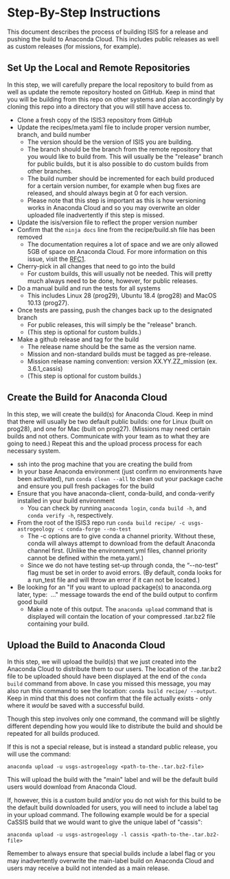# Step-By-Step Instructions

This document describes the process of building ISIS for a release and pushing the build to Anaconda Cloud. This includes public releases as well as custom releases (for missions, for example).

## Set Up the Local and Remote Repositories

In this step, we will carefully prepare the local repository to build from as well as update the remote repository hosted on GitHub. Keep in mind that you will be building from this repo on other systems and plan accordingly by cloning this repo into a directory that you will still have access to.

* Clone a fresh copy of the ISIS3 repository from GitHub
* Update the recipes/meta.yaml file to include proper version number, branch, and build number
  * The version should be the version of ISIS you are building.
  * The branch should be the branch from the remote repository that you would like to build from. This will usually be the "release" branch for public builds, but it is also possible to do custom builds from other branches.
  * The build number should be incremented for each build produced for a certain version number, for example when bug fixes are released, and should always begin at 0 for each version.
  * Please note that this step is important as this is how versioning works in Anaconda Cloud and so you may overwrite an older uploaded file inadvertently if this step is missed.
* Update the isis/version file to reflect the proper version number
* Confirm that the ```ninja docs``` line from the recipe/build.sh file has been removed
   * The documentation requires a lot of space and we are only allowed 5GB of space on Anaconda Cloud. For more information on this issue, visit the [RFC1](https://github.com/USGS-Astrogeology/ISIS3/wiki/RFC1:-Documentation-Delivery).
* Cherry-pick in all changes that need to go into the build
  * For custom builds, this will usually not be needed. This will pretty much always need to be done, however, for public releases.
* Do a manual build and run the tests for all systems
  * This includes Linux 28 (prog29), Ubuntu 18.4 (prog28) and MacOS 10.13 (prog27).
* Once tests are passing, push the changes back up to the designated branch
  * For public releases, this will simply be the "release" branch.
  * (This step is optional for custom builds.)
* Make a github release and tag for the build 
  * The release name should be the same as the version name. 
  * Mission and non-standard builds must be tagged as pre-release.
  * Mission release naming convention: version XX.YY.ZZ_mission (ex. 3.6.1_cassis)
  * (This step is optional for custom builds.)

## Create the Build for Anaconda Cloud

In this step, we will create the build(s) for Anaconda Cloud. Keep in mind that there will usually be two default public builds: one for Linux (built on prog28), and one for Mac (built on prog27). (Missions may need certain builds and not others. Communicate with your team as to what they are going to need.) Repeat this and the upload process process for each necessary system.

* ssh into the prog machine that you are creating the build from
* In your base Anaconda environment (just confirm no environments have been activated), run `conda clean --all` to clean out your package cache and ensure you pull fresh packages for the build
* Ensure that you have anaconda-client, conda-build, and conda-verify installed in your build environment
  * You can check by running ```anaconda login```, ```conda build -h```, and ```conda verify -h```, respectively.
* From the root of the ISIS3 repo run ```conda build recipe/ -c usgs-astrogeology -c conda-forge --no-test```
  * The -c options are to give conda a channel priority. Without these, conda will always attempt to download from the default Anaconda channel first. (Unlike the environment.yml files, channel priority cannot be defined within the meta.yaml.)
  * Since we do not have testing set-up through conda, the “--no-test” flag must be set in order to avoid errors. (By default, conda looks for a run_test file and will throw an error if it can not be located.)
* Be looking for an "If you want to upload package(s) to anaconda.org later, type:  ..." message towards the end of the build output to confirm good build
  * Make a note of this output. The ```anaconda upload``` command that is displayed will contain the location of your compressed .tar.bz2 file containing your build.

## Upload the Build to Anaconda Cloud

In this step, we will upload the build(s) that we just created into the Anaconda Cloud to distribute them to our users. The location of the .tar.bz2 file to be uploaded should have been displayed at the end of the ```conda build``` command from above. In case you missed this message, you may also run this command to see the location: ```conda build recipe/ --output```. Keep in mind that this does not confirm that the file actually exists - only where it _would_ be saved with a successful build.

Though this step involves only one command, the command will be slightly different depending how you would like to distribute the build and should be repeated for all builds produced.

If this is not a special release, but is instead a standard public release, you will use the command:

```anaconda upload -u usgs-astrogeology <path-to-the-.tar.bz2-file>```

This will upload the build with the "main" label and will be the default build users would download from Anaconda Cloud.

If, however, this is a custom build and/or you do not wish for this build to be the default build downloaded for users, you will need to include a label tag in your upload command. The following example would be for a special CaSSIS build that we would want to give the unique label of "cassis":

```anaconda upload -u usgs-astrogeology -l cassis <path-to-the-.tar.bz2-file>```

Remember to always ensure that special builds include a label flag or you may inadvertently overwrite the main-label build on Anaconda Cloud and users may receive a build not intended as a main release.

